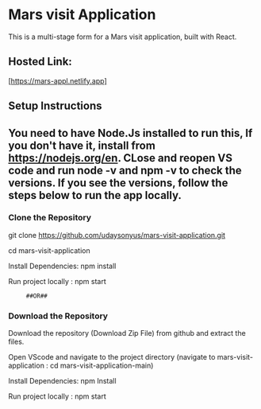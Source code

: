 # Mars visit Application

This is a multi-stage form for a Mars visit application, built with React.

## Hosted Link:
[https://mars-appl.netlify.app]

## Setup Instructions

## You need to have Node.Js installed to run this, If you don't have it, install from https://nodejs.org/en. CLose and reopen VS code and run node -v and npm -v to check the versions. If you see the versions, follow the steps below to run the app locally.

### Clone the Repository
git clone https://github.com/udaysonyus/mars-visit-application.git

cd mars-visit-application

Install Dependencies: npm install

Run project locally : npm start

         ##OR##

### Download the Repository

Download the repository (Download Zip File) from github and extract the files.

Open VScode and navigate to the project directory (navigate to mars-visit-application : cd mars-visit-application-main)

Install Dependencies: npm Install

Run project locally : npm start
